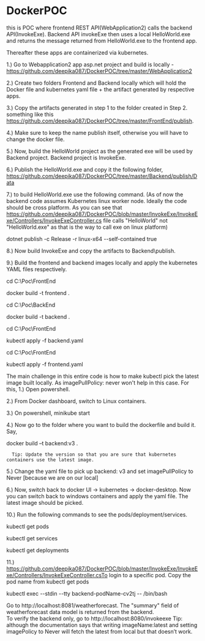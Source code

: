 # DockerPOC
this is POC where frontend REST API(WebApplication2) calls the backend API(InvokeExe). 
Backend API invokeExe then uses a local HelloWorld.exe and returns the message returned from HelloWorld.exe
to the frontend app.

Thereafter these apps are containerized via kubernetes. 

1.) Go to Webapplication2 app asp.net project and build is locally - https://github.com/deepika087/DockerPOC/tree/master/WebApplication2 

2.) Create two folders Frontend and Backend locally which will hold the Docker file and kubernetes yaml file + the artifact generated by respective apps.  

3.) Copy the artifacts generated in step 1 to the folder created in Step 2. something like this https://github.com/deepika087/DockerPOC/tree/master/FrontEnd/publish. 

4.) Make sure to keep the name publish itself, otherwise you will have to change the docker file.  

5.) Now, build the HelloWorld project as the generated exe will be used by Backend project. Backend project is InvokeExe.  

6.) Publish the HelloWorld.exe and copy it the following folder, https://github.com/deepika087/DockerPOC/tree/master/Backend/publish/Data 

7.) to build HelloWorld.exe use the following command. (As of now the backend code assumes Kubernetes linux worker node. Ideally the code should be cross platform. As you can see that https://github.com/deepika087/DockerPOC/blob/master/InvokeExe/InvokeExe/Controllers/InvokeExeController.cs file calls "HelloWorld" not "HelloWorld.exe" as that is the way to call exe on linux platform)

dotnet publish -c Release -r linux-x64 --self-contained true 

8.) Now build InvokeExe and copy the artifacts to Backend\publish.  

9.) Build the frontend and backend images locally and apply the kubernetes YAML files respectively.  

cd C:\Poc\FrontEnd 

docker build -t frontend . 

cd C:\Poc\BackEnd 

docker build -t backend . 

cd C:\Poc\FrontEnd 

kubectl apply -f backend.yaml 

cd C:\Poc\FrontEnd 

kubectl apply -f frontend.yaml 

The main challenge in this entire code is how to make kubectl pick the latest image built locally. As imagePullPolicy: never won't help in this case. For this, 
1.) Open powershell.  

2.) From Docker dashboard, switch to Linux containers. 

3.) On powershell, minikube start 

4.) Now go to the folder where you want to build the dockerfile and build it. Say,  

docker build –t backend:v3 . 

      Tip: Update the version so that you are sure that kubernetes containers use the latest image.  

5.) Change the yaml file to pick up backend: v3 and set imagePullPolicy to Never [because we are on our local] 

6.) Now, switch back to docker UI -> kubernetes -> docker-desktop. Now you can switch back to windows containers and apply the yaml file. The latest image should be picked.   

 

10.) Run the following commands to see the pods/deployment/services. 

kubectl get pods 

kubectl get services 

kubectl get deployments 

 

11.) https://github.com/deepika087/DockerPOC/blob/master/InvokeExe/InvokeExe/Controllers/InvokeExeController.csTo login to a specific pod. Copy the pod name from kubectl get pods 

kubectl exec --stdin --tty backend-podName-cv2tj -- /bin/bash 

 

Go to http://localhost:8081/weatherforecast. The "summary" field of weatherforecast data model is returned from the backend.  
To verify the backend only, go to  http://localhost:8080/invokeexe
Tip: although the documentation says that writing imageName:latest and setting imagePolicy to Never will fetch the latest from local but that doesn’t work.  

 
